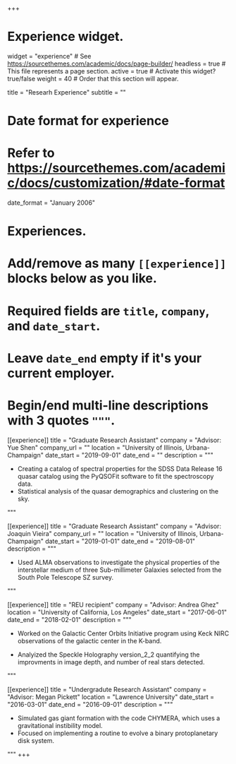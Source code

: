 +++
# Experience widget.
widget = "experience"  # See https://sourcethemes.com/academic/docs/page-builder/
headless = true  # This file represents a page section.
active = true  # Activate this widget? true/false
weight = 40  # Order that this section will appear.

title = "Researh Experience"
subtitle = ""

# Date format for experience
#   Refer to https://sourcethemes.com/academic/docs/customization/#date-format
date_format = "January 2006"

# Experiences.
#   Add/remove as many `[[experience]]` blocks below as you like.
#   Required fields are `title`, `company`, and `date_start`.
#   Leave `date_end` empty if it's your current employer.
#   Begin/end multi-line descriptions with 3 quotes `"""`.
[[experience]]
  title = "Graduate Research Assistant"
  company = "Advisor: Yue Shen"
  company_url = ""
  location = "University of Illinois, Urbana-Champaign"
  date_start = "2019-09-01"
  date_end = ""
  description = """
  
  * Creating a catalog of spectral properties for the SDSS Data Release 16 quasar catalog using the PyQSOFit software to fit the spectroscopy data.
  * Statistical analysis of the quasar demographics and clustering on the sky.
  
"""

[[experience]]
  title = "Graduate Research Assistant"
  company = "Advisor: Joaquin Vieira"
  company_url = ""
  location = "University of Illinois, Urbana-Champaign"
  date_start = "2019-01-01"
  date_end = "2019-08-01"
  description = """
 
  * Used ALMA observations to investigate the physical properties of the interstellar medium of three Sub-millimeter Galaxies selected from the South Pole Telescope SZ survey.
 
 """

[[experience]]
  title = "REU recipient"
  company = "Advisor: Andrea Ghez"
  location = "University of California, Los Angeles"
  date_start = "2017-06-01"
  date_end = "2018-02-01"
  description = """
 
  * Worked on the Galactic Center Orbits Initiative program using Keck NIRC observations of the galactic center in the K-band.
 
  * Analyized the Speckle Holography version_2_2 quantifying the improvments in image depth, and number of real stars detected.
 
 """

[[experience]]
  title = "Undergradute Research Assistant"
  company = "Advisor: Megan Pickett"
  location = "Lawrence University"
  date_start = "2016-03-01"
  date_end = "2016-09-01"
  description = """
 
  * Simulated gas giant formation with the code CHYMERA, which uses a gravitational instibility model.
  * Focused on implementing a routine to evolve a binary protoplanetary disk system.
 
 """
+++
